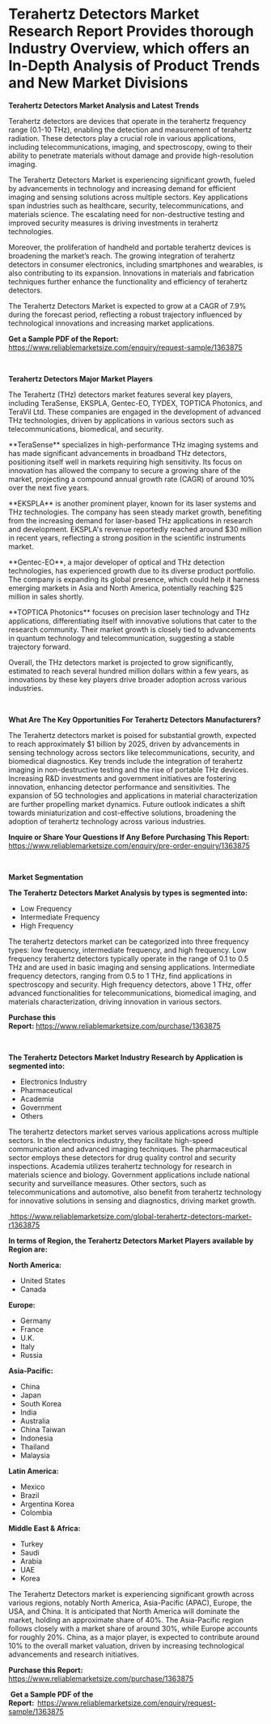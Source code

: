 <p><h1>Terahertz Detectors Market Research Report Provides thorough Industry Overview, which offers an In-Depth Analysis of Product Trends and New Market Divisions</h1></p><p><strong>Terahertz Detectors Market Analysis and Latest Trends</strong></p>
<p><p>Terahertz detectors are devices that operate in the terahertz frequency range (0.1-10 THz), enabling the detection and measurement of terahertz radiation. These detectors play a crucial role in various applications, including telecommunications, imaging, and spectroscopy, owing to their ability to penetrate materials without damage and provide high-resolution imaging.</p><p>The Terahertz Detectors Market is experiencing significant growth, fueled by advancements in technology and increasing demand for efficient imaging and sensing solutions across multiple sectors. Key applications span industries such as healthcare, security, telecommunications, and materials science. The escalating need for non-destructive testing and improved security measures is driving investments in terahertz technologies.</p><p>Moreover, the proliferation of handheld and portable terahertz devices is broadening the market’s reach. The growing integration of terahertz detectors in consumer electronics, including smartphones and wearables, is also contributing to its expansion. Innovations in materials and fabrication techniques further enhance the functionality and efficiency of terahertz detectors.</p><p>The Terahertz Detectors Market is expected to grow at a CAGR of 7.9% during the forecast period, reflecting a robust trajectory influenced by technological innovations and increasing market applications.</p></p>
<p><strong>Get a Sample PDF of the Report:&nbsp;</strong> <a href="https://www.reliablemarketsize.com/enquiry/request-sample/1363875?utm_campaign=3064&utm_medium=2&utm_source=Github&utm_content=ia&utm_term=16042025&utm_id=terahertz-detectors">https://www.reliablemarketsize.com/enquiry/request-sample/1363875</a></p>
<p>&nbsp;</p>
<p><strong>Terahertz Detectors Major Market Players</strong></p>
<p><p>The Terahertz (THz) detectors market features several key players, including TeraSense, EKSPLA, Gentec-EO, TYDEX, TOPTICA Photonics, and TeraVil Ltd. These companies are engaged in the development of advanced THz technologies, driven by applications in various sectors such as telecommunications, biomedical, and security.</p><p>**TeraSense** specializes in high-performance THz imaging systems and has made significant advancements in broadband THz detectors, positioning itself well in markets requiring high sensitivity. Its focus on innovation has allowed the company to secure a growing share of the market, projecting a compound annual growth rate (CAGR) of around 10% over the next five years.</p><p>**EKSPLA** is another prominent player, known for its laser systems and THz technologies. The company has seen steady market growth, benefiting from the increasing demand for laser-based THz applications in research and development. EKSPLA's revenue reportedly reached around $30 million in recent years, reflecting a strong position in the scientific instruments market.</p><p>**Gentec-EO**, a major developer of optical and THz detection technologies, has experienced growth due to its diverse product portfolio. The company is expanding its global presence, which could help it harness emerging markets in Asia and North America, potentially reaching $25 million in sales shortly.</p><p>**TOPTICA Photonics** focuses on precision laser technology and THz applications, differentiating itself with innovative solutions that cater to the research community. Their market growth is closely tied to advancements in quantum technology and telecommunication, suggesting a stable trajectory forward.</p><p>Overall, the THz detectors market is projected to grow significantly, estimated to reach several hundred million dollars within a few years, as innovations by these key players drive broader adoption across various industries.</p></p>
<p>&nbsp;</p>
<p><strong>What Are The Key Opportunities For Terahertz Detectors Manufacturers?</strong></p>
<p><p>The Terahertz detectors market is poised for substantial growth, expected to reach approximately $1 billion by 2025, driven by advancements in sensing technology across sectors like telecommunications, security, and biomedical diagnostics. Key trends include the integration of terahertz imaging in non-destructive testing and the rise of portable THz devices. Increasing R&D investments and government initiatives are fostering innovation, enhancing detector performance and sensitivities. The expansion of 5G technologies and applications in material characterization are further propelling market dynamics. Future outlook indicates a shift towards miniaturization and cost-effective solutions, broadening the adoption of terahertz technology across various industries.</p></p>
<p><strong>Inquire or Share Your Questions If Any Before Purchasing This Report:</strong> <a href="https://www.reliablemarketsize.com/enquiry/pre-order-enquiry/1363875?utm_campaign=3064&utm_medium=2&utm_source=Github&utm_content=ia&utm_term=16042025&utm_id=terahertz-detectors">https://www.reliablemarketsize.com/enquiry/pre-order-enquiry/1363875</a></p>
<p>&nbsp;</p>
<p><strong>Market Segmentation</strong></p>
<p><strong>The Terahertz Detectors Market Analysis by types is segmented into:</strong></p>
<p><ul><li>Low Frequency</li><li>Intermediate Frequency</li><li>High Frequency</li></ul></p>
<p><p>The terahertz detectors market can be categorized into three frequency types: low frequency, intermediate frequency, and high frequency. Low frequency terahertz detectors typically operate in the range of 0.1 to 0.5 THz and are used in basic imaging and sensing applications. Intermediate frequency detectors, ranging from 0.5 to 1 THz, find applications in spectroscopy and security. High frequency detectors, above 1 THz, offer advanced functionalities for telecommunications, biomedical imaging, and materials characterization, driving innovation in various sectors.</p></p>
<p><strong>Purchase this Report:&nbsp;</strong><a href="https://www.reliablemarketsize.com/purchase/1363875?utm_campaign=3064&utm_medium=2&utm_source=Github&utm_content=ia&utm_term=16042025&utm_id=terahertz-detectors">https://www.reliablemarketsize.com/purchase/1363875</a></p>
<p>&nbsp;</p>
<p><strong>The Terahertz Detectors Market Industry Research by Application is segmented into:</strong></p>
<p><ul><li>Electronics Industry</li><li>Pharmaceutical</li><li>Academia</li><li>Government</li><li>Others</li></ul></p>
<p><p>The terahertz detectors market serves various applications across multiple sectors. In the electronics industry, they facilitate high-speed communication and advanced imaging techniques. The pharmaceutical sector employs these detectors for drug quality control and security inspections. Academia utilizes terahertz technology for research in materials science and biology. Government applications include national security and surveillance measures. Other sectors, such as telecommunications and automotive, also benefit from terahertz technology for innovative solutions in sensing and diagnostics, driving market growth.</p></p>
<p><a href="https://www.reliablemarketsize.com/global-terahertz-detectors-market-r1363875?utm_campaign=3064&utm_medium=2&utm_source=Github&utm_content=ia&utm_term=16042025&utm_id=terahertz-detectors">&nbsp;https://www.reliablemarketsize.com/global-terahertz-detectors-market-r1363875</a></p>
<p><strong>In terms of Region, the Terahertz Detectors Market Players available by Region are:</strong></p>
<p>
    <p> <strong> North America: </strong>
        <ul>
            <li>United States</li>
            <li>Canada</li>
        </ul>
        </p> 
    <p> <strong> Europe: </strong>
        <ul>
            <li>Germany</li>
            <li>France</li>
            <li>U.K.</li>
            <li>Italy</li>
            <li>Russia</li>
        </ul>
        </p> 
    <p> <strong> Asia-Pacific: </strong>
        <ul>
            <li>China</li>
            <li>Japan</li>
            <li>South Korea</li>
            <li>India</li>
            <li>Australia</li>
            <li>China Taiwan</li>
            <li>Indonesia</li>
            <li>Thailand</li>
            <li>Malaysia</li>
        </ul>
        </p> 
    <p> <strong> Latin America: </strong>
        <ul>
            <li>Mexico</li>
            <li>Brazil</li>
            <li>Argentina Korea</li>
            <li>Colombia</li>
        </ul>
        </p> 
    <p> <strong> Middle East & Africa: </strong>
        <ul>
            <li>Turkey</li>
            <li>Saudi</li>
            <li>Arabia</li>
            <li>UAE</li>
            <li>Korea</li>
        </ul>
    </p>
    </p>
<p><p>The Terahertz Detectors market is experiencing significant growth across various regions, notably North America, Asia-Pacific (APAC), Europe, the USA, and China. It is anticipated that North America will dominate the market, holding an approximate share of 40%. The Asia-Pacific region follows closely with a market share of around 30%, while Europe accounts for roughly 20%. China, as a major player, is expected to contribute around 10% to the overall market valuation, driven by increasing technological advancements and research initiatives.</p></p>
<p><strong>Purchase this Report: </strong><a href="https://www.reliablemarketsize.com/purchase/1363875?utm_campaign=3064&utm_medium=2&utm_source=Github&utm_content=ia&utm_term=16042025&utm_id=terahertz-detectors">https://www.reliablemarketsize.com/purchase/1363875</a></p>
<p>&nbsp;<strong>Get a Sample PDF of the Report:&nbsp;&nbsp;</strong><a href="https://www.reliablemarketsize.com/enquiry/request-sample/1363875?utm_campaign=3064&utm_medium=2&utm_source=Github&utm_content=ia&utm_term=16042025&utm_id=terahertz-detectors">https://www.reliablemarketsize.com/enquiry/request-sample/1363875</a></p>
<p><strong></strong></p>
<p><p></p><p></p><p></p></p>